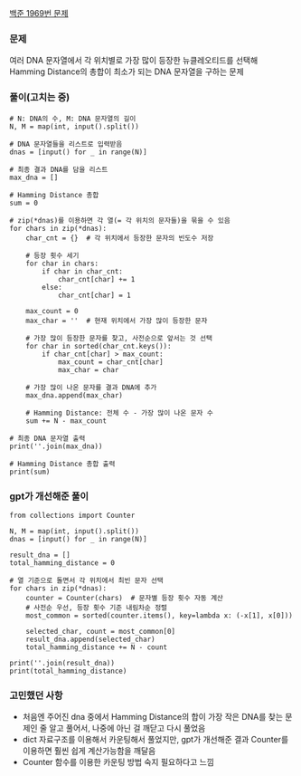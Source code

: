 [백준 1969번 문제](https://www.acmicpc.net/problem/1969)

### 문제
여러 DNA 문자열에서 각 위치별로 가장 많이 등장한 뉴클레오티드를 선택해 Hamming Distance의 총합이 최소가 되는 DNA 문자열을 구하는 문제

### 풀이(고치는 중)
```
# N: DNA의 수, M: DNA 문자열의 길이
N, M = map(int, input().split()) 

# DNA 문자열들을 리스트로 입력받음
dnas = [input() for _ in range(N)]

# 최종 결과 DNA를 담을 리스트
max_dna = []

# Hamming Distance 총합
sum = 0

# zip(*dnas)를 이용하면 각 열(= 각 위치의 문자들)을 묶을 수 있음
for chars in zip(*dnas):
    char_cnt = {}  # 각 위치에서 등장한 문자의 빈도수 저장

    # 등장 횟수 세기
    for char in chars:
        if char in char_cnt:
            char_cnt[char] += 1
        else:
            char_cnt[char] = 1

    max_count = 0
    max_char = ''  # 현재 위치에서 가장 많이 등장한 문자

    # 가장 많이 등장한 문자를 찾고, 사전순으로 앞서는 것 선택
    for char in sorted(char_cnt.keys()):
        if char_cnt[char] > max_count:
            max_count = char_cnt[char]
            max_char = char

    # 가장 많이 나온 문자를 결과 DNA에 추가
    max_dna.append(max_char)

    # Hamming Distance: 전체 수 - 가장 많이 나온 문자 수
    sum += N - max_count

# 최종 DNA 문자열 출력
print(''.join(max_dna))

# Hamming Distance 총합 출력
print(sum)
```

### gpt가 개선해준 풀이
```
from collections import Counter

N, M = map(int, input().split())
dnas = [input() for _ in range(N)]

result_dna = []
total_hamming_distance = 0

# 열 기준으로 돌면서 각 위치에서 최빈 문자 선택
for chars in zip(*dnas):
    counter = Counter(chars)  # 문자별 등장 횟수 자동 계산
    # 사전순 우선, 등장 횟수 기준 내림차순 정렬
    most_common = sorted(counter.items(), key=lambda x: (-x[1], x[0]))
    
    selected_char, count = most_common[0]
    result_dna.append(selected_char)
    total_hamming_distance += N - count

print(''.join(result_dna))
print(total_hamming_distance)
```

### 고민했던 사항
- 처음엔 주어진 dna 중에서 Hamming Distance의 합이 가장 작은 DNA를 찾는 문제인 줄 알고 풀어서, 나중에 아닌 걸 깨닫고 다시 풀었음
- dict 자료구조를 이용해서 카운팅해서 풀었지만, gpt가 개선해준 결과 Counter를 이용하면 훨씬 쉽게 계산가능함을 깨달음
- Counter 함수를 이용한 카운팅 방법 숙지 필요하다고 느낌

